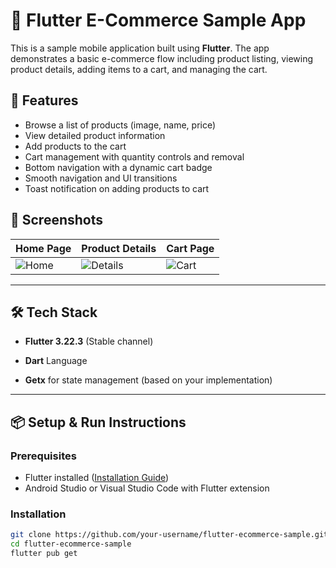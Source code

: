 # 🛒 Flutter E-Commerce Sample App

This is a sample mobile application built using **Flutter**. The app demonstrates a basic e-commerce flow including product listing, viewing product details, adding items to a cart, and managing the cart.

## 🚀 Features

- Browse a list of products (image, name, price)
- View detailed product information
- Add products to the cart
- Cart management with quantity controls and removal
- Bottom navigation with a dynamic cart badge
- Smooth navigation and UI transitions
- Toast notification on adding products to cart

## 📱 Screenshots

| Home Page | Product Details | Cart Page |
|-----------|------------------|-----------|
| ![Home](screenshots/home.png) | ![Details](screenshots/details.png) | ![Cart](screenshots/cart.png) |



---

## 🛠️ Tech Stack

- **Flutter 3.22.3** (Stable channel)
- **Dart** Language

- **Getx**  for state management (based on your implementation)


---

## 📦 Setup & Run Instructions

### Prerequisites

- Flutter installed ([Installation Guide](https://flutter.dev/docs/get-started/install))
- Android Studio or Visual Studio Code with Flutter extension

### Installation

```bash
git clone https://github.com/your-username/flutter-ecommerce-sample.git
cd flutter-ecommerce-sample
flutter pub get